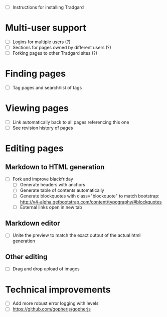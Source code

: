 - [ ] Instructions for installing Tradgard

# Multi-user support

- [ ] Logins for multiple users (?)
- [ ] Sections for pages owned by different users (?)
- [ ] Forking pages to other Tradgard sites (?)

# Finding pages

- [ ] Tag pages and search/list of tags

# Viewing pages

- [ ] Link automatically back to all pages referencing this one
- [ ] See revision history of pages

# Editing pages

## Markdown to HTML generation

- [ ] Fork and improve blackfriday
  - [ ] Generate headers with anchors
  - [ ] Generate table of contents automatically
  - [ ] Generate blockquotes with class="blockquote" to match bootstrap: http://v4-alpha.getbootstrap.com/content/typography/#blockquotes
  - [ ] External links open in new tab

## Markdown editor

- [ ] Unite the preview to match the exact output of the actual html generation

## Other editing

- [ ] Drag and drop upload of images

# Technical improvements

- [ ] Add more robust error logging with levels
- [ ] https://github.com/gopherjs/gopherjs
